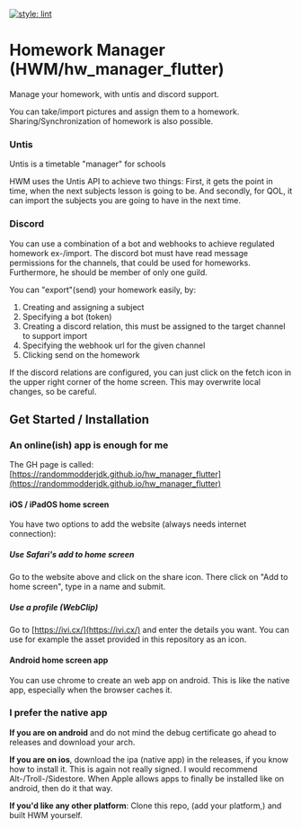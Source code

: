 [![style: lint](https://img.shields.io/badge/style-lint-4BC0F5.svg)](https://pub.dev/packages/lint)

# Homework Manager (HWM/hw_manager_flutter)

Manage your homework, with untis and discord support.

You can take/import pictures and assign them to a homework. Sharing/Synchronization of homework is also possible.

### Untis

Untis is a timetable "manager" for schools

HWM uses the Untis API to achieve two things:
First, it gets the point in time, when the next subjects lesson is going to be.
And secondly, for QOL, it can import the subjects you are going to have in the next time.

### Discord

You can use a combination of a bot and webhooks to achieve regulated homework ex-/import. The discord bot must have read message permissions for the channels, that could be used for homeworks. Furthermore, he should be member of only one guild.

You can "export"(send) your homework easily, by:
1. Creating and assigning a subject
2. Specifying a bot (token)
3. Creating a discord relation, this must be assigned to the target channel to support import
4. Specifying the webhook url for the given channel
5. Clicking send on the homework


If the discord relations are configured, you can just click on the fetch icon in the upper right corner of the home screen. This may overwrite local changes, so be careful.

## Get Started / Installation

### An online(ish) app is enough for me

The GH page is called: [https://randommodderjdk.github.io/hw_manager_flutter](https://randommodderjdk.github.io/hw_manager_flutter)

#### iOS / iPadOS home screen

You have two options to add the website (always needs internet connection):

##### Use Safari's add to home screen
Go to the website above and click on the share icon. There click on "Add to home screen", type in a name and submit.

##### Use a profile (WebClip)
Go to [https://ivi.cx/](https://ivi.cx/) and enter the details you want. You can use for example the asset provided in this repository as an icon. 

#### Android home screen app

You can use chrome to create an web app on android. This is like the native app, especially when the browser caches it.

### I prefer the native app

**If you are on android** and do not mind the debug certificate go ahead to releases and download your arch.

**If you are on ios**, download the ipa (native app) in the releases, if you know how to install it. This is again not really signed. I would recommend Alt-/Troll-/Sidestore. When Apple allows apps to finally be installed like on android, then do it that way.

**If you'd like any other platform**:
Clone this repo, (add your platform,) and built HWM yourself.